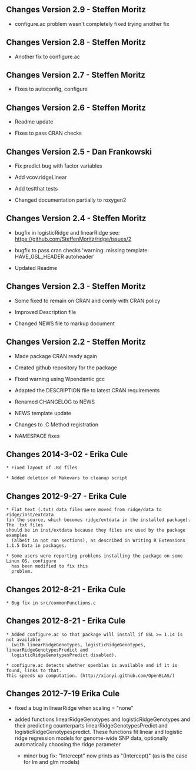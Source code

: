 ## Changes Version 2.9 -  Steffen Moritz

  * configure.ac problem wasn't completely fixed trying another fix


## Changes Version 2.8 -  Steffen Moritz

  * Another fix to configure.ac


## Changes Version 2.7 -  Steffen Moritz

  * Fixes to autoconfig, configure


## Changes Version 2.6 -  Steffen Moritz

  * Readme update

  * Fixes to pass CRAN checks

## Changes Version 2.5 -  Dan Frankowski

  * Fix predict bug with factor variables

  * Add vcov.ridgeLinear

  * Add testthat tests
  
  * Changed documentation partially to roxygen2

## Changes Version 2.4 -  Steffen Moritz

  * bugfix in logisticRidge and linearRidge see: https://github.com/SteffenMoritz/ridge/issues/2
  
  * bugfix to pass cran checks 'warning: missing template: HAVE_GSL_HEADER autoheader'
  
  * Updated Readme


## Changes Version 2.3 -  Steffen Moritz

  * Some fixed to remain on CRAN and comly with CRAN policy
  
  * Improved Description file
  
  * Changed NEWS file to markup document
  

## Changes Version 2.2 -  Steffen Moritz

  * Made package CRAN ready again
  
  * Created github repository for the package
  
  * Fixed warning using Wpendantic gcc
  
  * Adapted the DESCRIPTION file to latest CRAN requirements
  
  * Renamed CHANGELOG to NEWS
  
  * NEWS template update
  
  * Changes to .C Method registration
  
  * NAMESPACE fixes
  

## Changes 2014-3-02 -	Erika Cule

	* Fixed layout of .Rd files
	
	* Added deletion of Makevars to cleanup script
	

## Changes 2012-9-27 -	Erika Cule 

	* Flat text (.txt) data files were moved from ridge/data to ridge/inst/extdata 
  	(in the source, which becomes ridge/extdata in the installed package). The .txt files 
  	should be in inst/extdata because they files are used by the package examples 
	  (albeit in not run sections), as described in Writing R Extensions 1.1.5 Data in packages.
	
	* Some users were reporting problems installing the package on some Linux OS. configure 
	  has been modified to fix this 
	  problem.


## Changes 2012-8-21 -   Erika Cule 

	* Bug fix in src/commonFunctions.c


## Changes 2012-8-21 -  Erika Cule

	* Added configure.ac so that package will install if GSL >= 1.14 is not available 
	  (with linearRidgeGenotypes, logisticRidgeGenotypes, linearRidgeGenotypesPredict and 
	  logisticRidgeGenotypesPredict disabled). 
	  
	* configure.ac detects whether openblas is available and if it is found, links to that. 
  	This speeds up computation. (http://xianyi.github.com/OpenBLAS/)
	
## Changes 2012-7-19   Erika Cule

  * fixed a bug in linearRidge when scaling = "none"
  
  * added functions linearRidgeGenotypes and logisticRidgeGenotypes and their predicting counterparts
    linearRidgeGenotypesPredict and logisticRidgeGenotypespredict. 
    These functions fit linear and logistic ridge regression models for genome-wide SNP data, 
    optionally automatically choosing the ridge parameter
   
	* minor bug fix: "Intercept" now prints as "(Intercept)"
		(as is the case for lm and glm models)
	
